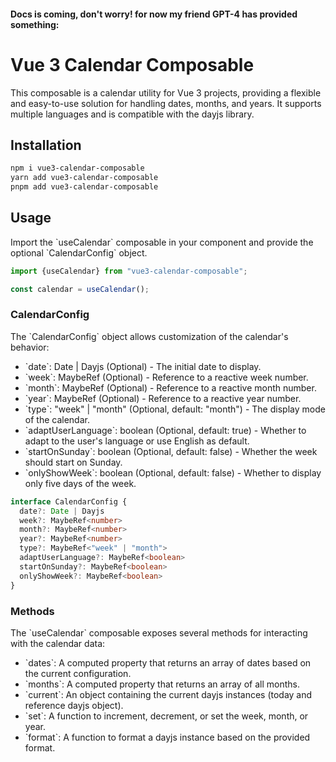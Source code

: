 #### Docs is coming, don't worry! for now my friend GPT-4 has provided something:

# Vue 3 Calendar Composable

This composable is a calendar utility for Vue 3 projects, providing a flexible and easy-to-use solution for handling
dates, months, and years. It supports multiple languages and is compatible with the dayjs library.

## Installation

```bash
npm i vue3-calendar-composable
yarn add vue3-calendar-composable
pnpm add vue3-calendar-composable
```

## Usage

Import the \`useCalendar\` composable in your component and provide the optional \`CalendarConfig\` object.

```javascript
import {useCalendar} from "vue3-calendar-composable";

const calendar = useCalendar();
```

### CalendarConfig

The \`CalendarConfig\` object allows customization of the calendar's behavior:

- \`date\`: Date | Dayjs (Optional) - The initial date to display.
- \`week\`: MaybeRef<number> (Optional) - Reference to a reactive week number.
- \`month\`: MaybeRef<number> (Optional) - Reference to a reactive month number.
- \`year\`: MaybeRef<number> (Optional) - Reference to a reactive year number.
- \`type\`: "week" | "month" (Optional, default: "month") - The display mode of the calendar.
- \`adaptUserLanguage\`: boolean (Optional, default: true) - Whether to adapt to the user's language or use English as
  default.
- \`startOnSunday\`: boolean (Optional, default: false) - Whether the week should start on Sunday.
- \`onlyShowWeek\`: boolean (Optional, default: false) - Whether to display only five days of the week.

```ts
interface CalendarConfig {
  date?: Date | Dayjs
  week?: MaybeRef<number>
  month?: MaybeRef<number>
  year?: MaybeRef<number>
  type?: MaybeRef<"week" | "month">
  adaptUserLanguage?: MaybeRef<boolean>
  startOnSunday?: MaybeRef<boolean>
  onlyShowWeek?: MaybeRef<boolean>
}
```

### Methods

The \`useCalendar\` composable exposes several methods for interacting with the calendar data:

- \`dates\`: A computed property that returns an array of dates based on the current configuration.
- \`months\`: A computed property that returns an array of all months.
- \`current\`: An object containing the current dayjs instances (today and reference dayjs object).
- \`set\`: A function to increment, decrement, or set the week, month, or year.
- \`format\`: A function to format a dayjs instance based on the provided format.


